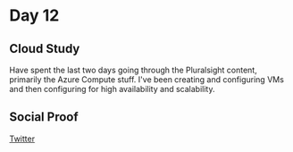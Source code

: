 <!-- This is a template you can use for quick progress days. It removes a lot of the steps we encourage you to share in the longer template 000-DAY-ARTICLE-LONG-TEMPLATE.MD-->

# Day 12

## Cloud Study
Have spent the last two days going through the Pluralsight content, primarily the Azure Compute stuff. I've been creating and configuring VMs and then configuring for high availability and scalability. 
## Social Proof

[Twitter](https://twitter.com/yrwd_/status/1407368848626626563)
